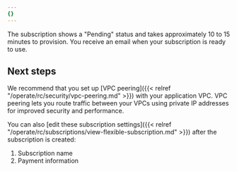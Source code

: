 ```yaml
---
{}
---
```

The subscription shows a "Pending" status and takes approximately 10 to 15 minutes to provision.
You receive an email when your subscription is ready to use.

## Next steps

We recommend that you set up [VPC peering]({{< relref "/operate/rc/security/vpc-peering.md" >}}) with your application VPC.
VPC peering lets you route traffic between your VPCs using private IP addresses for improved security and performance.

You can also [edit these subscription settings]({{< relref "/operate/rc/subscriptions/view-flexible-subscription.md" >}}) after the subscription is created:

1. Subscription name
1. Payment information